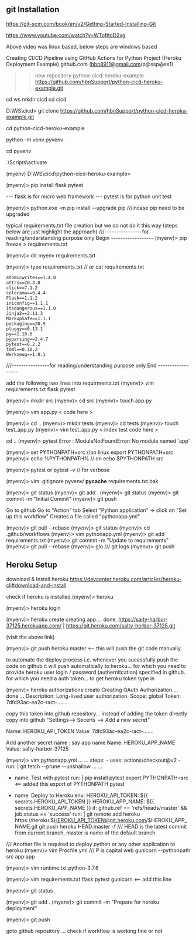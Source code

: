 git Installation
----------------
https://git-scm.com/book/en/v2/Getting-Started-Installing-Git


https://www.youtube.com/watch?v=WTofttoD2xg

Above video was linux based, below steps are windows based

Creating CI/CD Pipeline using GitHub Actions for Python Project (Heroku Deployment Example)
github.com (hbn8911@gmail.com/p@ssp@ss1)
>> new repository
>> python-cicd-heroku-example
https://github.com/hbnSupport/python-cicd-heroku-example.git

cd ws
mkdir cicd
cd cicd

D:\WS\cicd> git clone https://github.com/hbnSupport/python-cicd-heroku-example.git



cd python-cicd-heroku-example

python -m venv pyvenv

cd pyvenv

.\Scripts\activate

(myenv) D:\WS\cicd\python-cicd-heroku-example>

(myenv)> pip install flask pytest

--- flask is for micro web framework 
--- pytest is for python unit test

(myenv)> python.exe -m pip install --upgrade pip      ///incase pip need to be upgraded

typical requirements.txt file creation but we do not do it this way (steps below are just highlight the approach)
///----------------for reading/understanding purpose only Begin ------------------
(myenv)> pip freeze > requirements.txt

(myenv)> dir
myenv
requirements.txt


(myenv)> type requirements.txt   // or cat requirements.txt

	atomicwrites==1.4.0
	attrs==20.3.0
	click==7.1.2
	colorama==0.4.4
	Flask==1.1.2
	iniconfig==1.1.1
	itsdangerous==1.1.0
	Jinja2==2.11.3
	MarkupSafe==1.1.1
	packaging==20.9
	pluggy==0.13.1
	py==1.10.0
	pyparsing==2.4.7
	pytest==6.2.2
	toml==0.10.2
	Werkzeug==1.0.1
///----------------for reading/understanding purpose only End ------------------

add the following two lines into requirments.txt
(myenv)> vim requirements.txt
	flask
	pytest

(myenv)> mkdir src
(myenv)> cd src
(myenv)>  touch app.py

(myenv)>  vim app.py
<  code here >

(myenv)> cd ..
(myenv)>  mkdir tests
(myenv)>  cd tests
(myenv)>  touch test_app.py
(myenv)>  vim test_app.py
< index test code here >

cd ..
(myenv)> pytest
Error :  ModuleNotFoundError: No module named 'app'

(myenv)> set PYTHONPATH=src  //on linux export PYTHONPATH=src
(myenv)> echo %PYTHONPATH%  // on echo $PYTHONPATH
src

(myenv)>  pytest  or pytest -v // for verbose

(myenv)> vim .gitignore
pyvenv/
__pycache__
requirements.txt.bak

(myenv)>  git status
(myenv)>  git add .
(myenv)>  git status
(myenv)>  git commit -m "Initial Commit"
(myenv)>  git push

Go to github
Go to "Action" tab
Select "Python application" => click on "Set up this workflow"
Creates a file called "pythonapp.yml"


(myenv)>  git pull --rebase
(myenv)>  git status
(myenv)>  cd .github/workflows
(myenv)>  vim pythonapp.yml
(myenv)>  git add requirements.txt
(myenv)>  git commit -m "Update to requirements"
(myenv)>  git pull --rebase
(myenv)>  glo  /// git logs
(myenv)>  git push


 




Heroku Setup
------------

download & Install heroku
https://devcenter.heroku.com/articles/heroku-cli#download-and-install

check if heroku is installed
(myenv)> heroku

(myenv)> heroku login

(myenv)> heroku create 
creating app.... done,
https://salty-harbor-37125.herokuapp.com/ | https://git.heroku.com/salty-herbor-37125.git

(visit the above link)

(myenv)> git push heroku master   <-- this will push the git code manually 

to automate the deploy process i.e. whenever you sucessfully push the code on github it will push automatically to heroku... for which you need to provide heroku user login / password (authernitcation) specified in github.
for which you need a auth token... to get heroku token type in


(myenv)> heroku authorizations:create
Creating OAuth Authorization.... done
...
Description: Long-lived user authorization.
Scope: global
Token: 7dfd93ac-ea2c-ract-.......

copy this token into github repository...
instead of adding the token directly copy into github "Settings--> Secerts --> Add a new secret"

Name: HEROKU_API_TOKEN
Value: 7dfd93ac-ea2c-ract-.......

Add another secret name : say app name
Name: HEROKU_APP_NAME
Value: salty-harbor-37125




(myenv)> vim pythonapp.yml
...
...
	steps:
	- uses: actions/checkout@v2
	- run: |
		git fetch --prune --unshallow
...
...
  -	name: Test with pytest
	run: |
		pip install pytest
		export PYTHONPATH=src  <== added this export of PYTHONPATH
		pytest 

  -	name: Deploy to Heroku
	env: 
		HEROKU_API_TOKEN: ${{ secrets.HEROKU_API_TOKEN }}
		HEROKU_APP_NAME: ${{ secrets.HEROKU_APP_NAME }}
	if: github.ref == 'refs/heads/master' && job.status == 'success'
	run: |
		git remote add heroku https://heroku:$HEROKU_API_TOKEN@git.heroku.com/$HEROKU_APP_NAME.git
		git push heroku HEAD:master -f  /// HEAD is the latest commit from current branch, master is name of the default branch


/// Another file is required to deploy python or any other application to heroku
(myenv)> vim Procfile.yml  /// P is capital
web gunicorn --pythonpath src app:app

(myenv)> vim runtime.txt
python-3.7.6

(myenv)>  vim requirements.txt
flask
pytest
gunicorn   <== add this line

(myenv)> git status


(myenv)> git add .
(myenv)> git commit -m "Prepare for heroku deployment"

(myenv)> git push


goto github repository ... check if workflow is working fine or not






